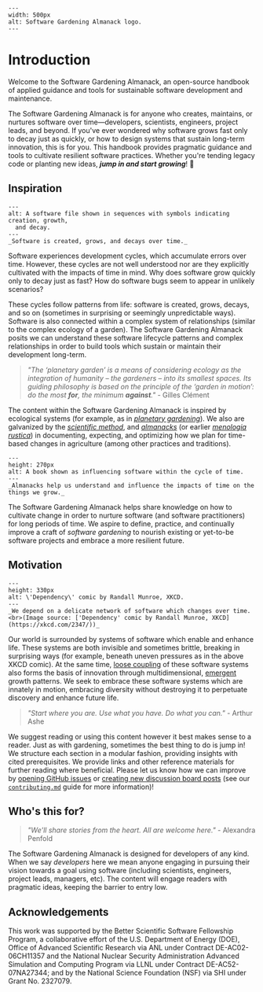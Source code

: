 ```{figure} assets/software-gardening-almanack-logo.png
---
width: 500px
alt: Software Gardening Almanack logo.
---
```

# Introduction

Welcome to the Software Gardening Almanack, an open-source handbook of applied guidance and tools for sustainable software development and maintenance.

The Software Gardening Almanack is for anyone who creates, maintains, or nurtures software over time—developers, scientists, engineers, project leads, and beyond.
If you've ever wondered why software grows fast only to decay just as quickly, or how to design systems that sustain long-term innovation, this is for you.
This handbook provides pragmatic guidance and tools to cultivate resilient software practices.
Whether you're tending legacy code or planting new ideas, ___jump in and start growing___! 🌱

## Inspiration

```{figure} assets/software-lifecycle.png
---
alt: A software file shown in sequences with symbols indicating creation, growth,
  and decay.
---
_Software is created, grows, and decays over time._
```

Software experiences development cycles, which accumulate errors over time.
However, these cycles are not well understood nor are they explicitly cultivated with the impacts of time in mind.
Why does software grow quickly only to decay just as fast?
How do software bugs seem to appear in unlikely scenarios?

These cycles follow patterns from life: software is created, grows, decays, and so on (sometimes in surprising or seemingly unpredictable ways).
Software is also connected within a complex system of relationships (similar to the complex ecology of a garden).
The Software Gardening Almanack posits we can understand these software lifecycle patterns and complex relationships in order to build tools which sustain or maintain their development long-term.

> _"The ‘planetary garden’ is a means of considering ecology as the integration of humanity – the gardeners – into its smallest spaces._
> _Its guiding philosophy is based on the principle of the ‘garden in motion’: do the most __for__, the minimum __against__."_
> \- Gilles Clément

The content within the Software Gardening Almanack is inspired by ecological systems (for example, as in [_planetary gardening_](https://www.architectural-review.com/essays/in-practice/in-practice-gilles-clement-on-the-planetary-garden)).
We also are galvanized by the [_scientific method_](https://en.wikipedia.org/wiki/Scientific_method), and [_almanacks_](https://en.wikipedia.org/wiki/Almanack) (or earlier [_menologia rustica_](https://en.wikipedia.org/wiki/Menologia_rustica)) in documenting, expecting, and optimizing how we plan for time-based changes in agriculture (among other practices and traditions).

```{figure} assets/almanack-influencing-software.png
---
height: 270px
alt: A book shown as influencing software within the cycle of time.
---
_Almanacks help us understand and influence the impacts of time on the things we grow._
```

The Software Gardening Almanack helps share knowledge on how to cultivate change in order to nurture software (and software practitioners) for long periods of time.
We aspire to define, practice, and continually improve a craft of _software gardening_ to nourish existing or yet-to-be software projects and embrace a more resilient future.

## Motivation

```{figure} assets/xkcd_dependency.png
---
height: 330px
alt: \'Dependency\' comic by Randall Munroe, XKCD.
---
_We depend on a delicate network of software which changes over time.<br>(Image source: ['Dependency' comic by Randall Munroe, XKCD](https://xkcd.com/2347/))_
```

Our world is surrounded by systems of software which enable and enhance life.
These systems are both invisible and sometimes brittle, breaking in surprising ways (for example, beneath uneven pressures as in the above XKCD comic).
At the same time, [loose coupling](https://en.wikipedia.org/wiki/Loose_coupling) of these software systems also forms the basis of innovation through multidimensional, [emergent](https://en.wikipedia.org/wiki/Emergence) growth patterns.
We seek to embrace these software systems which are innately in motion, embracing diversity without destroying it to perpetuate discovery and enhance future life.

> _"Start where you are. Use what you have. Do what you can."_
> \- Arthur Ashe

We suggest reading or using this content however it best makes sense to a reader.
Just as with gardening, sometimes the best thing to do is jump in!
We structure each section in a modular fashion, providing insights with cited prerequisites.
We provide links and other reference materials for further reading where beneficial.
Please let us know how we can improve by [opening GitHub issues](https://github.com/software-gardening/almanack/issues) or [creating new discussion board posts](https://github.com/orgs/software-gardening/discussions) (see our [`contributing.md`](garden-circle/contributing.md) guide for more information)!

## Who's this for?

> _"We'll share stories from the heart. All are welcome here."_
> \- Alexandra Penfold

The Software Gardening Almanack is designed for developers of any kind.
When we say _developers_ here we mean anyone engaging in pursuing their vision towards a goal using software (including scientists, engineers, project leads, managers, etc).
The content will engage readers with pragmatic ideas, keeping the barrier to entry low.

## Acknowledgements

This work was supported by the Better Scientific Software Fellowship Program, a collaborative effort of the U.S. Department of Energy (DOE), Office of Advanced Scientific Research via ANL under Contract DE-AC02-06CH11357 and the National Nuclear Security Administration Advanced Simulation and Computing Program via LLNL under Contract DE-AC52-07NA27344; and by the National Science Foundation (NSF) via SHI under Grant No. 2327079.
